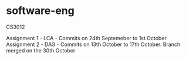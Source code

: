 # software-eng
CS3012

Assignment 1 - LCA - Commits on 24th Septemeber to 1st October
Assignment 2 - DAG - Commits on 13th October to 17th October.
Branch merged on the 30th October 
